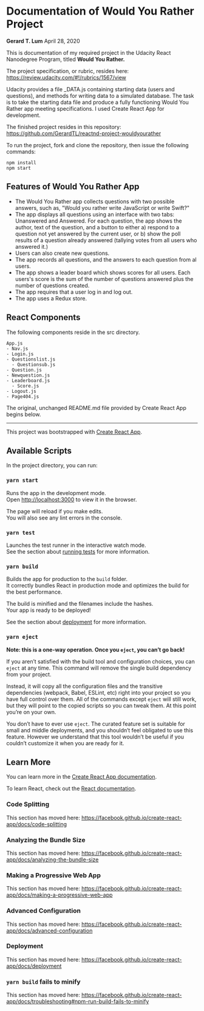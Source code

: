 # Documentation of Would You Rather Project
**Gerard T. Lum**
April 28, 2020

This is documentation of my required project in the Udacity React Nanodegree Program, titled **Would You Rather.**

The project specification, or rubric, resides here:
https://review.udacity.com/#!/rubrics/1567/view

Udacity provides a file _DATA.js containing starting data (users and questions), and methods for writing data to a simulated database.  The task is to take the starting data file and produce a fully functioning Would You Rather app meeting specifications.  I used Create React App for development.

The finished project resides in this repository:
https://github.com/GerardTL/reactnd-project-wouldyourather

To run the project, fork and clone the repository, then issue the following commands:
```
npm install
npm start
```

## Features of Would You Rather App
- The Would You Rather app collects questions with two possible answers, such as, "Would you rather write JavaScript or write Swift?"
- The app displays all questions using an interface with two tabs: Unanswered and Answered.  For each question, the app shows the author, text of the question, and a button to either a) respond to a question not yet answered by the current user, or b) show the poll results of a question already answered (tallying votes from all users who answered it.)
- Users can also create new questions.
- The app records all questions, and the answers to each question from al users.
- The app shows a leader board which shows scores for all users.  Each users's score is the sum of the number of questions answered plus the number of questions created.
- The app requires that a user log in and log out.
- The app uses a Redux store.

## React Components
The following components reside in the src directory.
```
App.js
- Nav.js
- Login.js
- Questionslist.js
  - Questionsub.js
- Question.js
- Newquestion.js
- Leaderboard.js
  - Score.js
- Logout.js
- Page404.js
```

The original, unchanged README.md file provided by Create React App begins below.
***

This project was bootstrapped with [Create React App](https://github.com/facebook/create-react-app).

## Available Scripts

In the project directory, you can run:

### `yarn start`

Runs the app in the development mode.<br />
Open [http://localhost:3000](http://localhost:3000) to view it in the browser.

The page will reload if you make edits.<br />
You will also see any lint errors in the console.

### `yarn test`

Launches the test runner in the interactive watch mode.<br />
See the section about [running tests](https://facebook.github.io/create-react-app/docs/running-tests) for more information.

### `yarn build`

Builds the app for production to the `build` folder.<br />
It correctly bundles React in production mode and optimizes the build for the best performance.

The build is minified and the filenames include the hashes.<br />
Your app is ready to be deployed!

See the section about [deployment](https://facebook.github.io/create-react-app/docs/deployment) for more information.

### `yarn eject`

**Note: this is a one-way operation. Once you `eject`, you can’t go back!**

If you aren’t satisfied with the build tool and configuration choices, you can `eject` at any time. This command will remove the single build dependency from your project.

Instead, it will copy all the configuration files and the transitive dependencies (webpack, Babel, ESLint, etc) right into your project so you have full control over them. All of the commands except `eject` will still work, but they will point to the copied scripts so you can tweak them. At this point you’re on your own.

You don’t have to ever use `eject`. The curated feature set is suitable for small and middle deployments, and you shouldn’t feel obligated to use this feature. However we understand that this tool wouldn’t be useful if you couldn’t customize it when you are ready for it.

## Learn More

You can learn more in the [Create React App documentation](https://facebook.github.io/create-react-app/docs/getting-started).

To learn React, check out the [React documentation](https://reactjs.org/).

### Code Splitting

This section has moved here: https://facebook.github.io/create-react-app/docs/code-splitting

### Analyzing the Bundle Size

This section has moved here: https://facebook.github.io/create-react-app/docs/analyzing-the-bundle-size

### Making a Progressive Web App

This section has moved here: https://facebook.github.io/create-react-app/docs/making-a-progressive-web-app

### Advanced Configuration

This section has moved here: https://facebook.github.io/create-react-app/docs/advanced-configuration

### Deployment

This section has moved here: https://facebook.github.io/create-react-app/docs/deployment

### `yarn build` fails to minify

This section has moved here: https://facebook.github.io/create-react-app/docs/troubleshooting#npm-run-build-fails-to-minify
